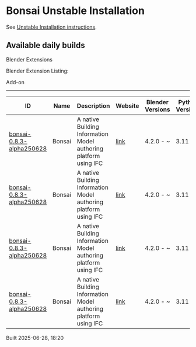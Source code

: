 # Bonsai Unstable Installation

See [Unstable Installation instructions](https://docs.bonsaibim.org/guides/development/installation.html#unstable-installation).

## Available daily builds

Blender Extensions


Blender Extension Listing:

Add-on

---

| ID | Name | Description | Website | Blender Versions | Python Versions | Platforms | Size |
| --- | --- | --- | --- | --- | --- | --- | --- |
| [bonsai-0.8.3-alpha250628](https://github.com/IfcOpenShell/IfcOpenShell/releases/download/bonsai-0.8.3-alpha2506281817/bonsai_py311-0.8.3-alpha250628-macos-x64.zip?repository=https://raw.githubusercontent.com/IfcOpenShell/bonsai_unstable_repo/main/index.json&blender_version_min=4.2.0&platforms=macos-x64&python_versions=3.11) | Bonsai | A native Building Information Model authoring platform using IFC | [link](https://bonsaibim.org/) | 4.2.0 - ~ | 3.11 | macos-x64 | 102.4MB |
| [bonsai-0.8.3-alpha250628](https://github.com/IfcOpenShell/IfcOpenShell/releases/download/bonsai-0.8.3-alpha2506281817/bonsai_py311-0.8.3-alpha250628-windows-x64.zip?repository=https://raw.githubusercontent.com/IfcOpenShell/bonsai_unstable_repo/main/index.json&blender_version_min=4.2.0&platforms=windows-x64&python_versions=3.11) | Bonsai | A native Building Information Model authoring platform using IFC | [link](https://bonsaibim.org/) | 4.2.0 - ~ | 3.11 | windows-x64 | 84.7MB |
| [bonsai-0.8.3-alpha250628](https://github.com/IfcOpenShell/IfcOpenShell/releases/download/bonsai-0.8.3-alpha2506281817/bonsai_py311-0.8.3-alpha250628-linux-x64.zip?repository=https://raw.githubusercontent.com/IfcOpenShell/bonsai_unstable_repo/main/index.json&blender_version_min=4.2.0&platforms=linux-x64&python_versions=3.11) | Bonsai | A native Building Information Model authoring platform using IFC | [link](https://bonsaibim.org/) | 4.2.0 - ~ | 3.11 | linux-x64 | 110.7MB |
| [bonsai-0.8.3-alpha250628](https://github.com/IfcOpenShell/IfcOpenShell/releases/download/bonsai-0.8.3-alpha2506281817/bonsai_py311-0.8.3-alpha250628-macos-arm64.zip?repository=https://raw.githubusercontent.com/IfcOpenShell/bonsai_unstable_repo/main/index.json&blender_version_min=4.2.0&platforms=macos-arm64&python_versions=3.11) | Bonsai | A native Building Information Model authoring platform using IFC | [link](https://bonsaibim.org/) | 4.2.0 - ~ | 3.11 | macos-arm64 | 104.5MB |

Built 2025-06-28, 18:20